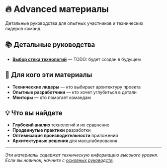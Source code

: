 # 🔥 Advanced материалы

Детальные руководства для опытных участников и технических лидеров команд.

## 📚 Детальные руководства

- [**Выбор стека технологий**](tech_stack_guide.md) — TODO: будет создан в будущем

## 🎯 Для кого эти материалы

- **Технические лидеры** — кто выбирает архитектуру проекта
- **Опытные разработчики** — кто хочет углубиться в детали
- **Менторы** — кто помогает командам

## 💡 Что вы найдете

- **Глубокий анализ** технологий и их сравнение
- **Продвинутые практики** разработки
- **Оптимизация производительности** приложений
- **Архитектурные решения** для масштабирования

---

*Эти материалы содержат техническую информацию высокого уровня. Если вы новичок, начните с [основных руководств](../README.md).*
